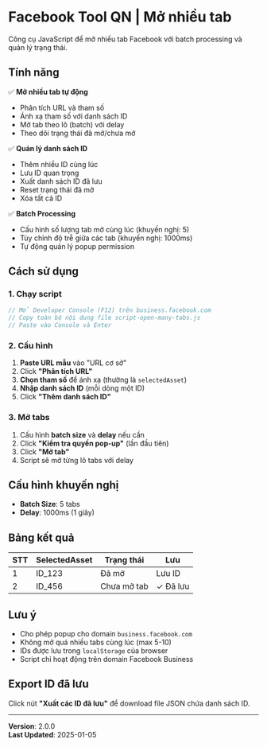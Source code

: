 # Facebook Tool QN | Mở nhiều tab

Công cụ JavaScript để mở nhiều tab Facebook với batch processing và quản lý trạng thái.

## Tính năng

✅ **Mở nhiều tab tự động**
- Phân tích URL và tham số
- Ánh xạ tham số với danh sách ID
- Mở tab theo lô (batch) với delay
- Theo dõi trạng thái đã mở/chưa mở

✅ **Quản lý danh sách ID**
- Thêm nhiều ID cùng lúc
- Lưu ID quan trọng
- Xuất danh sách ID đã lưu
- Reset trạng thái đã mở
- Xóa tất cả ID

✅ **Batch Processing**
- Cấu hình số lượng tab mở cùng lúc (khuyến nghị: 5)
- Tùy chỉnh độ trễ giữa các tab (khuyến nghị: 1000ms)
- Tự động quản lý popup permission

## Cách sử dụng

### 1. Chạy script
```javascript
// Mở Developer Console (F12) trên business.facebook.com
// Copy toàn bộ nội dung file script-open-many-tabs.js
// Paste vào Console và Enter
```

### 2. Cấu hình
1. **Paste URL mẫu** vào "URL cơ sở"
2. Click **"Phân tích URL"**
3. **Chọn tham số** để ánh xạ (thường là `selectedAsset`)
4. **Nhập danh sách ID** (mỗi dòng một ID)
5. Click **"Thêm danh sách ID"**

### 3. Mở tabs
1. Cấu hình **batch size** và **delay** nếu cần
2. Click **"Kiểm tra quyền pop-up"** (lần đầu tiên)
3. Click **"Mở tab"**
4. Script sẽ mở từng lô tabs với delay

## Cấu hình khuyến nghị

- **Batch Size**: 5 tabs
- **Delay**: 1000ms (1 giây)

## Bảng kết quả

| STT | SelectedAsset | Trạng thái | Lưu |
|-----|---------------|------------|-----|
| 1   | ID_123        | Đã mở      | Lưu ID |
| 2   | ID_456        | Chưa mở tab| ✓ Đã lưu |

## Lưu ý

- Cho phép popup cho domain `business.facebook.com`
- Không mở quá nhiều tabs cùng lúc (max 5-10)
- IDs được lưu trong `localStorage` của browser
- Script chỉ hoạt động trên domain Facebook Business

## Export ID đã lưu

Click nút **"Xuất các ID đã lưu"** để download file JSON chứa danh sách ID.

---

**Version**: 2.0.0  
**Last Updated**: 2025-01-05
